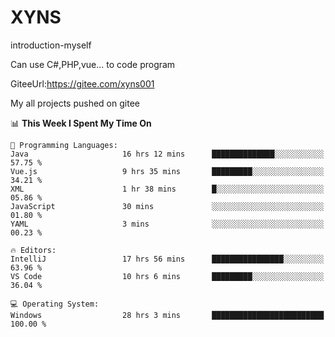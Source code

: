 # XYNS
introduction-myself

Can use C#,PHP,vue... to code program

GiteeUrl:https://gitee.com/xyns001

My all projects pushed on gitee

<!--START_SECTION:waka-->
📊 **This Week I Spent My Time On** 

```text
💬 Programming Languages: 
Java                     16 hrs 12 mins      ██████████████░░░░░░░░░░░   57.75 % 
Vue.js                   9 hrs 35 mins       █████████░░░░░░░░░░░░░░░░   34.21 % 
XML                      1 hr 38 mins        █░░░░░░░░░░░░░░░░░░░░░░░░   05.86 % 
JavaScript               30 mins             ░░░░░░░░░░░░░░░░░░░░░░░░░   01.80 % 
YAML                     3 mins              ░░░░░░░░░░░░░░░░░░░░░░░░░   00.23 % 

🔥 Editors: 
IntelliJ                 17 hrs 56 mins      ████████████████░░░░░░░░░   63.96 % 
VS Code                  10 hrs 6 mins       █████████░░░░░░░░░░░░░░░░   36.04 % 

💻 Operating System: 
Windows                  28 hrs 3 mins       █████████████████████████   100.00 % 
```


<!--END_SECTION:waka-->
